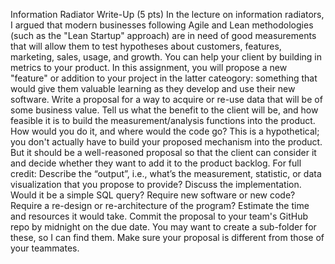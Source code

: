 Information Radiator Write-Up (5 pts)
In the lecture on information radiators, I argued that modern businesses following Agile and Lean methodologies (such as the "Lean Startup" approach) are in need of good measurements that will allow them to test hypotheses about customers, features, marketing, sales, usage, and growth. You can help your client by building in metrics to your product. 
In this assignment, you will propose a new "feature" or addition to your project in the latter cateogory: something that would give them valuable learning as they develop and use their new software. Write a proposal for a way to acquire or re-use data that will be of some business value. Tell us what the benefit to the client will be, and how feasible it is to build the measurement/analysis functions into the product. How would you do it, and where would the code go? 
This is a hypothetical; you don't actually have to build your proposed mechanism into the product. But it should be a well-reasoned proposal so that the client can consider it and decide whether they want to add it to the product backlog.
For full credit:
Describe the “output”, i.e., what’s the measurement, statistic, or data visualization that you propose to provide?
Discuss the implementation. Would it be a simple SQL query? Require new software or new code? Require a re-design or re-architecture of the program? Estimate the time and resources it would take.
Commit the proposal to your team's GitHub repo by midnight on the due date. You may want to create a sub-folder for these, so I can find them. Make sure your proposal is different from those of your teammates.
